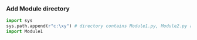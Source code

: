 ### Add Module directory
```python
import sys
sys.path.append(r"c:\xy") # directory contains Module1.py, Module2.py and so on
import Module1
```
